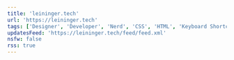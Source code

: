 ```yaml
---
title: 'leininger.tech'
url: 'https://leininger.tech'
tags: ['Designer', 'Developer', 'Nerd', 'CSS', 'HTML', 'Keyboard Shortcut Wizard']
updatesFeed: 'https://leininger.tech/feed/feed.xml'
nsfw: false
rss: true
---
```

